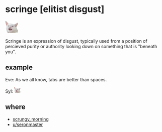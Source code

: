 # scringe [elitist disgust]

<img src="scringe.png" width=40/>

Scringe is an expression of disgust, typically used from a position of percieved
purity or authority looking down on something that is "beneath you".

## example

Eve: As we all know, tabs are better than spaces.

Syl: <img src="scringe.png" width=20/>

## where

- [scrungy_morning](https://www.reddit.com/r/scrungycats/comments/dejj6i/scrungy_morning/)
- [u/seronmaster](https://www.reddit.com/u/seronmaster)

